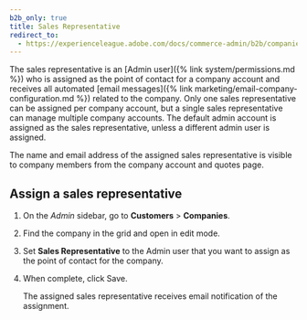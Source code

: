 ```yaml
---
b2b_only: true
title: Sales Representative
redirect_to:
  - https://experienceleague.adobe.com/docs/commerce-admin/b2b/companies/account-company-manage.html#assign-a-sales-representative
---
```


The sales representative is an [Admin user]({% link system/permissions.md %}) who is assigned as the point of contact for a company account and receives all automated [email messages]({% link marketing/email-company-configuration.md %}) related to the company. Only one sales representative can be assigned per company account, but a single sales representative can manage multiple company accounts. The default admin account is assigned as the sales representative, unless a different admin user is assigned.

The name and email address of the assigned sales representative is visible to company members from the company account and quotes page.

## Assign a sales representative

1. On the _Admin_ sidebar, go to **Customers** > **Companies**.

1. Find the company in the grid and open in edit mode.

1. Set **Sales Representative** to the Admin user that you want to assign as the point of contact for the company.

1. When complete, click <span class="btn">Save</span>.

   The assigned sales representative receives email notification of the assignment.

